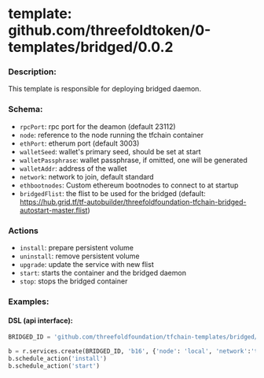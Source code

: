 # template: github.com/threefoldtoken/0-templates/bridged/0.0.2

### Description:
This template is responsible for deploying bridged daemon.

### Schema:

- `rpcPort`: rpc port for the deamon (default 23112)
- `node`: reference to the node running the tfchain container
- `ethPort`: etherum port (default 3003)
- `walletSeed`: wallet's primary seed, should be set at start
- `walletPassphrase`: wallet passphrase, if omitted, one will be generated
- `walletAddr`: address of the wallet
- `network`: network to join, default standard
- `ethbootnodes`: Custom ethereum bootnodes to connect to at startup
- `bridgedFlist`: the flist to be used for the bridged (default: https://hub.grid.tf/tf-autobuilder/threefoldfoundation-tfchain-bridged-autostart-master.flist)


### Actions
- `install`: prepare persistent volume
- `uninstall`: remove persistent volume
- `upgrade`: update the service with new flist
- `start`: starts the container and the bridged daemon
- `stop`: stops the bridged container


### Examples:

#### DSL (api interface):

```python
BRIDGED_ID = 'github.com/threefoldfoundation/tfchain-templates/bridged/0.0.2'

b = r.services.create(BRIDGED_ID, 'b16', {'node': 'local', 'network':'testnet', 'ethPort':3003} )  
b.schedule_action('install')
b.schedule_action('start')
```
